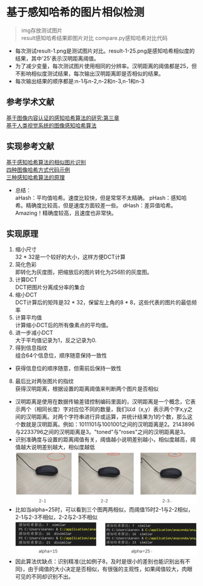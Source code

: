 # 基于感知哈希的图片相似检测
>img存放测试图片  
>result感知哈希结果即图片对比 
>compare.py感知哈希对比代码 
* 每次测试result-1.png是测试图片对比。result-1-25.png是感知哈希相似度的结果，其中'25'表示汉明距离阈值。
* 为了减少变量，每次测试图片使用相同的分辨率。汉明距离的阈值都是25，但不影响相似度测试结果，每次输出汉明距离即是否相似的结果。
* 每次输出结果的顺序都是:n-1与n-2,n-2和n-3,n-1和n-3
## 参考学术文献
[基于图像内容认证的感知哈希算法的研究:第三章](http://www.wanfangdata.com.cn/details/detail.do?_type=degree&id=Y1725092)  
[基于人类视觉系统的图像感知哈希算法](https://wenku.baidu.com/view/e476ea0290c69ec3d5bb75d7.html)
## 实现参考文献
[基于感知哈希算法的相似图片识别](https://miketech.it/perceptual-hash-algorithm)   
[四种图像哈希方式代码示例](https://cloud.tencent.com/developer/article/1011084)    
[三种感知哈希算法的原理](https://www.jianshu.com/p/ad7131f7999b)
* 总结：  
aHash：平均值哈希。速度比较快，但是常常不太精确。
pHash：感知哈希。精确度比较高，但是速度方面较差一些。
dHash：差异值哈希。Amazing！精确度较高，且速度也非常快。
## 实现原理
1. 缩小尺寸  
32 * 32是一个较好的大小，这样方便DCT计算
2. 简化色彩  
即转化为灰度图，把缩放后的图片转化为256阶的灰度图。
3. 计算DCT  
DCT把图片分离成分率的集合
4. 缩小DCT  
DCT计算后的矩阵是32 * 32，保留左上角的8 * 8，这些代表的图片的最低频率
5. 计算平均值  
计算缩小DCT后的所有像素点的平均值。
6. 进一步减小DCT  
大于平均值记录为1，反之记录为0.
7. 得到信息指纹  
组合64个信息位，顺序随意保持一致性
* 获得信息位的顺序随意，但需前后保持一致性
8. 最后比对两张图片的指纹  
获得汉明距离，根据设置的距离阈值来判断两个图片是否相似
* 汉明距离是使用在数据传输差错控制编码里面的，汉明距离是一个概念，它表示两个（相同长度）字对应位不同的数量，我们以d（x,y）表示两个字x,y之间的汉明距离。对两个字符串进行异或运算，并统计结果为1的个数，那么这个数就是汉明距离。例如：1011101与1001001之间的汉明距离是2。2143896与2233796之间的汉明距离是3。"toned"与"roses"之间的汉明距离是3。
* 识别准确度与设置的距离阈值有关，阈值越小说明差别越小，相似度越高，阈值越大说明差别越大，相似度越低
![](result/result-2.png)
* 比如当alpha=25时，可以看到三个图两两相似，而阈值15时2-1与2-2相似，2-1与2-3不相似，2-2与2-3不相似
![](result/result-2-15vs25.png)
* 因此算法优缺点：识别精准(比如例子8，及时是很小的差别也能识别出有不同)，由于阈值的大小决定是否相似，有很强的主观性，如果阈值较大，肉眼可见的不同却识别不出。
